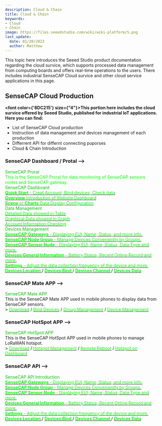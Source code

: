 ```yaml
---
description: Cloud & Chain
title: Cloud & Chain
keywords:
- Cloud
- Chain
image: https://files.seeedstudio.com/wiki/wiki-platform/S.png
last_update:
  date: 01/20/2023
  author: Matthew
---
```


This topic here introduces the Seeed Studio product documentation regarding the cloud survice, which supports processed data management from computing boards and offers real-time operations to the users. There includes industrial SenseCAP Cloud survice and other cloud service applications in this page.

## SenseCAP Cloud Production

<strong><font color={'8DC215'} size={"4"}>This portion here includes the cloud survice offered by Seeed Studio, published for industrial IoT applications. Here you can find:</font></strong>

- List of SenseCAP Cloud production
- Instruction of data management and devices management of each production
- Differrent API for differnt connecting puporses
- Cloud & Chain Introduction

### SenseCAP Dashboard / Protal -->

<div class="title_container">
    <a class="title_item" style={{textAlign: 'center'}}>
            <div class="start_card_title" style={{textAlign: 'center'}}><font color={'8DC215'} size={"6"}>SenseCAP Proral</font></div>
            <div class="start_card_title" style={{textAlign: 'center'}}><font color={'FFFFFF'} size={"3"}>This is the SenseCAP Proral for data monitoring of SenseCAP sensors nodes and SenseCAP gateway.</font></div>
    </a>
</div>

<div class="intro_container">
    <a class="intro_item" style={{textAlign: 'center'}}>
            <div class="start_card_title" style={{textAlign: 'center'}}><font color={'8DC215'} size={"5"}>SenseCAP Dashboard</font></div>
            <a href="Getting_started" target="_blank"><span><font color={'FFFFFF'} size={"2"}> <strong>Quick Start</strong> - Creat Account, Bind devices, Check data </font></span></a>
            <br/>
            <a href="Getting_started" target="_blank"><span><font color={'FFFFFF'} size={"2"}> <strong>Overview</strong> Introduction of Website Dashboard </font></span></a>
            <br/>
            <a href="Getting_started" target="_blank"><span><font color={'FFFFFF'} size={"2"}> <strong>Scene</strong> or <strong>Charts</strong> Data Display Configuration</font></span></a>
            <br/>
    </a>
    <a class="intro_item" style={{textAlign: 'center'}}>
            <div class="start_card_title" style={{textAlign: 'center'}}><font color={'8DC215'} size={"5"}>Data Management</font></div>
            <a href="Getting_started" target="_blank"><span><font color={'FFFFFF'} size={"2"}> Detailed Data showed in Table </font></span></a>
            <br/>
            <a href="Getting_started" target="_blank"><span><font color={'FFFFFF'} size={"2"}> Graphical Data showed in Graph </font></span></a> 
            <br/>
            <a href="Getting_started" target="_blank"><span><font color={'FFFFFF'} size={"2"}> Account Information Checking </font></span></a>
            <br/>
    </a>
</div>

<div class="independent_container">
    <a class="independent_item" style={{textAlign: 'center'}}>
            <div class="independent_title" style={{textAlign: 'center'}}><font color={'8DC215'} size={"5"}>Devices Management</font></div>
            <a href="Getting_started" target="_blank"><span><font color={'FFFFFF'} size={"2"}> <strong>SenseCAP Gateways</strong> - Displaying EUI, Name, Status, and more info.</font></span></a>
            <br/>
            <a href="Getting_started" target="_blank"><span><font color={'FFFFFF'} size={"2"}> <strong>SenseCAP Node Group</strong> - Manage Devices Conveniently by Groups. </font></span></a>
            <br/>
            <a href="Getting_started" target="_blank"><span><font color={'FFFFFF'} size={"2"}> <strong>SenseCAP Sensor Node</strong> - Displaying EUI, Name, Status, Data Type and more. </font></span></a>
            <br/>
            <a href="Getting_started" target="_blank"><span><font color={'FFFFFF'} size={"2"}> <strong>Devices General Information</strong> - Battery Status, Recent Online Record and more. </font></span></a>
            <br/>
            <a href="Getting_started" target="_blank"><span><font color={'FFFFFF'} size={"2"}> <strong>Settings</strong> - Adjust the data collection frequency of the device and more. </font></span></a>
            <br/>
            <a href="Getting_started" target="_blank"><span><font color={'FFFFFF'} size={"2"}> <strong>Devices Location </strong></font></span></a> 
            /
            <a href="Getting_started" target="_blank"><span><font color={'FFFFFF'} size={"2"}> <strong>Devices Bind </strong></font></span></a>
            /
            <a href="Getting_started" target="_blank"><span><font color={'FFFFFF'} size={"2"}> <strong>Devices Channel </strong></font></span></a>
            /
            <a href="Getting_started" target="_blank"><span><font color={'FFFFFF'} size={"2"}> <strong>Devices Data </strong></font></span></a>
    </a>
</div>

### SenseCAP Mate APP -->

<div class="title_container">
    <a class="title_item" style={{textAlign: 'center'}}>
            <div class="start_card_title" style={{textAlign: 'center'}}><font color={'8DC215'} size={"6"}>SenseCAP Mate APP</font></div>
            This is the SenseCAP Mate APP used in mobile phones to display data from SenseCAP sensors.
            <br/>
            > <a href="Getting_started" target="_blank"><span><font color={'FFFFFF'} size={"3"}>Download</font></span></a> / <a href="Getting_started" target="_blank"><span><font color={'FFFFFF'} size={"3"}>Bind Devices</font></span></a> / <a href="Getting_started" target="_blank"><span><font color={'FFFFFF'} size={"3"}>Group Management</font></span></a> / <a href="Getting_started" target="_blank"><span><font color={'FFFFFF'} size={"3"}>Device Management</font></span></a>
    </a>
</div>

### SenseCAP HotSpot APP -->

<div class="title_container">
    <a class="title_item" style={{textAlign: 'center'}}>
            <div class="start_card_title" style={{textAlign: 'center'}}><font color={'8DC215'} size={"6"}>SenseCAP HotSpot APP</font></div>
            This is the SenseCAP HotSpot APP used in mobile phones to manage LoRaWAN hotspot.
            <br/>
            > <a href="Getting_started" target="_blank"><span><font color={'FFFFFF'} size={"3"}>Download</font></span></a> / <a href="Getting_started" target="_blank"><span><font color={'FFFFFF'} size={"3"}>Hotspot Management</font></span></a> / <a href="Getting_started" target="_blank"><span><font color={'FFFFFF'} size={"3"}>Remote Reboot</font></span></a> / <a href="Getting_started" target="_blank"><span><font color={'FFFFFF'} size={"3"}>Hotspot on Dashboard</font></span></a>
    </a>
</div>

### SenseCAP API -->

<div class="independent_container">
    <a class="independent_item" style={{textAlign: 'center'}}>
            <div class="independent_title" style={{textAlign: 'center'}}><font color={'8DC215'} size={"6"}>SenseCAP API Introduction</font></div>
            <a href="Getting_started" target="_blank"><span><font color={'FFFFFF'} size={"2"}> <strong>SenseCAP Gateways</strong> - Displaying EUI, Name, Status, and more info.</font></span></a>
            <br/>
            <a href="Getting_started" target="_blank"><span><font color={'FFFFFF'} size={"2"}> <strong>SenseCAP Node Group</strong> - Manage Devices Conveniently by Groups. </font></span></a>
            <br/>
            <a href="Getting_started" target="_blank"><span><font color={'FFFFFF'} size={"2"}> <strong>SenseCAP Sensor Node</strong> - Displaying EUI, Name, Status, Data Type and more. </font></span></a>
            <br/>
            <a href="Getting_started" target="_blank"><span><font color={'FFFFFF'} size={"2"}> <strong>Devices General Information</strong> - Battery Status, Recent Online Record and more. </font></span></a>
            <br/>
            <a href="Getting_started" target="_blank"><span><font color={'FFFFFF'} size={"2"}> <strong>Settings</strong> - Adjust the data collection frequency of the device and more. </font></span></a>
            <br/>
            <a href="Getting_started" target="_blank"><span><font color={'FFFFFF'} size={"2"}> <strong>Devices Location </strong></font></span></a> 
            /
            <a href="Getting_started" target="_blank"><span><font color={'FFFFFF'} size={"2"}> <strong>Devices Bind </strong></font></span></a>
            /
            <a href="Getting_started" target="_blank"><span><font color={'FFFFFF'} size={"2"}> <strong>Devices Channel </strong></font></span></a>
            /
            <a href="Getting_started" target="_blank"><span><font color={'FFFFFF'} size={"2"}> <strong>Devices Data </strong></font></span></a>
    </a>
</div>

